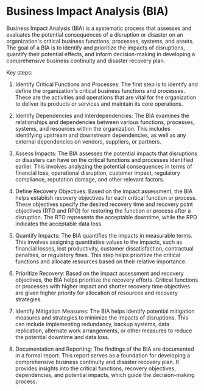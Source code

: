 # Business Impact Analysis (BIA)

Business Impact Analysis (BIA) is a systematic process that assesses and evaluates the potential consequences of a disruption or disaster on an organization's critical business functions, processes, systems, and assets. The goal of a BIA is to identify and prioritize the impacts of disruptions, quantify their potential effects, and inform decision-making in developing a comprehensive business continuity and disaster recovery plan.

Key steps:

1. Identify Critical Functions and Processes: The first step is to identify and define the organization's critical business functions and processes. These are the activities and operations that are vital for the organization to deliver its products or services and maintain its core operations.

2. Identify Dependencies and Interdependencies: The BIA examines the relationships and dependencies between various functions, processes, systems, and resources within the organization. This includes identifying upstream and downstream dependencies, as well as any external dependencies on vendors, suppliers, or partners.

3. Assess Impacts: The BIA assesses the potential impacts that disruptions or disasters can have on the critical functions and processes identified earlier. This involves analyzing the potential consequences in terms of financial loss, operational disruption, customer impact, regulatory compliance, reputation damage, and other relevant factors.

4. Define Recovery Objectives: Based on the impact assessment, the BIA helps establish recovery objectives for each critical function or process. These objectives specify the desired recovery time and recovery point objectives (RTO and RPO) for restoring the function or process after a disruption. The RTO represents the acceptable downtime, while the RPO indicates the acceptable data loss.

5. Quantify Impacts: The BIA quantifies the impacts in measurable terms. This involves assigning quantitative values to the impacts, such as financial losses, lost productivity, customer dissatisfaction, contractual penalties, or regulatory fines. This step helps prioritize the critical functions and allocate resources based on their relative importance.

6. Prioritize Recovery: Based on the impact assessment and recovery objectives, the BIA helps prioritize the recovery efforts. Critical functions or processes with higher impact and shorter recovery time objectives are given higher priority for allocation of resources and recovery strategies.

7. Identify Mitigation Measures: The BIA helps identify potential mitigation measures and strategies to minimize the impacts of disruptions. This can include implementing redundancy, backup systems, data replication, alternate work arrangements, or other measures to reduce the potential downtime and data loss.

8. Documentation and Reporting: The findings of the BIA are documented in a formal report. This report serves as a foundation for developing a comprehensive business continuity and disaster recovery plan. It provides insights into the critical functions, recovery objectives, dependencies, and potential impacts, which guide the decision-making process.
